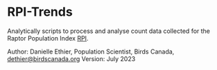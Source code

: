 # RPI-Trends

Analytically scripts to process and analyse count data collected for the Raptor Population Index [RPI](https://www.rpi-project.org/). 

Author: Danielle Ethier, Population Scientist, Birds Canada, dethier@birdscanada.org
Version: July 2023